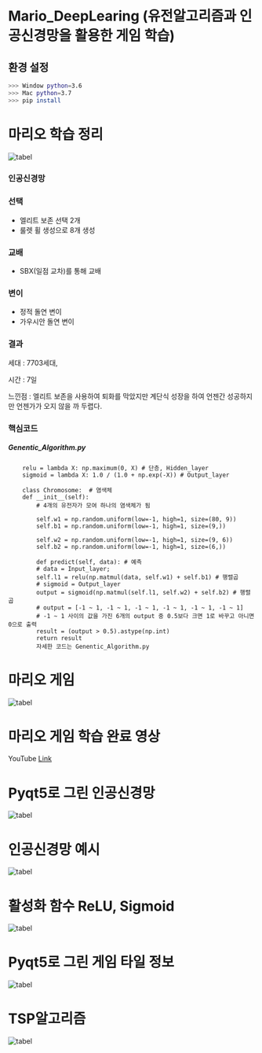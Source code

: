 # Mario_DeepLearing (유전알고리즘과 인공신경망을 활용한 게임 학습)

## 환경 설정
```bash
>>> Window python=3.6
>>> Mac python=3.7
>>> pip install 
```

# 마리오 학습 정리
![tabel](image/image77.png) 
### 인공신경망

### 선택
- 엘리트 보존 선택 2개
- 룰렛 휠 생성으로 8개 생성

### 교배
- SBX(일점 교차)를 통해 교배

### 변이
- 정적 돌연 변이
- 가우시안 돌연 변이

### 결과
세대 : 7703세대,

시간 : 7일

느낀점 : 엘리트 보존을 사용하여 퇴화를 막았지만 계단식 성장을 하여 언젠간 성공하지만 언젠가가 오지 않을 까 두렵다.

### 핵심코드
##### Genentic_Algorithm.py
<pre><code>    relu = lambda X: np.maximum(0, X) # 단층, Hidden_layer
    sigmoid = lambda X: 1.0 / (1.0 + np.exp(-X)) # Output_layer
    
    class Chromosome:  # 염색체
    def __init__(self):
        # 4개의 유전자가 모여 하나의 염색체가 됨

        self.w1 = np.random.uniform(low=-1, high=1, size=(80, 9))
        self.b1 = np.random.uniform(low=-1, high=1, size=(9,))

        self.w2 = np.random.uniform(low=-1, high=1, size=(9, 6))
        self.b2 = np.random.uniform(low=-1, high=1, size=(6,))
        
        def predict(self, data): # 예측
        # data = Input_layer;
        self.l1 = relu(np.matmul(data, self.w1) + self.b1) # 행렬곱
        # sigmoid = Output_layer
        output = sigmoid(np.matmul(self.l1, self.w2) + self.b2) # 행렬곱
        # output = [-1 ~ 1, -1 ~ 1, -1 ~ 1, -1 ~ 1, -1 ~ 1, -1 ~ 1]
        # -1 ~ 1 사이의 값을 가진 6개의 output 중 0.5보다 크면 1로 바꾸고 아니면 0으로 출력
        result = (output > 0.5).astype(np.int)
        return result
        자세한 코드는 Genentic_Algorithm.py</code></pre>       
# 마리오 게임
![tabel](image/Mario_DeepLearning_Image.png)
# 마리오 게임 학습 완료 영상
YouTube [Link](https://www.youtube.com/watch?v=icxwqmojT18)
# Pyqt5로 그린 인공신경망 
![tabel](image/label_.png)
# 인공신경망 예시
![tabel](image/label5.png) 
# 활성화 함수 ReLU, Sigmoid
![tabel](image/label3.png)
# Pyqt5로 그린 게임 타일 정보
![tabel](image/label2.png)
# TSP알고리즘
![tabel](image/TSP_Image.png)




